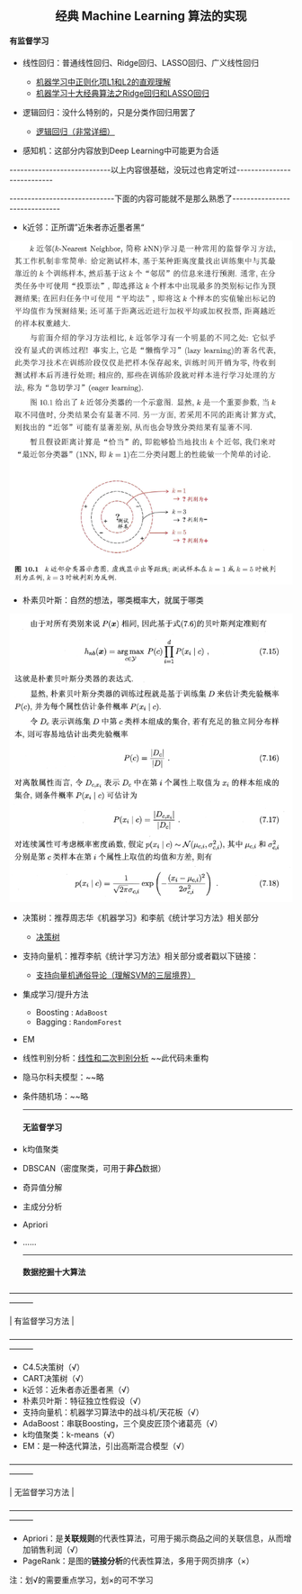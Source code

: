 <h2 align = "center">经典 Machine Learning 算法的实现</h2>

#### 有监督学习

- 线性回归：普通线性回归、Ridge回归、LASSO回归、广义线性回归
  - [机器学习中正则化项L1和L2的直观理解](https://blog.csdn.net/jinping_shi/article/details/52433975) 
  - [机器学习十大经典算法之Ridge回归和LASSO回归](https://blog.csdn.net/weixin_43374551/article/details/83688913?ops_request_misc=%257B%2522request%255Fid%2522%253A%2522166762997116782429718497%2522%252C%2522scm%2522%253A%252220140713.130102334.pc%255Fall.%2522%257D&request_id=166762997116782429718497&biz_id=0&utm_medium=distribute.pc_search_result.none-task-blog-2~all~first_rank_ecpm_v1~hot_rank-1-83688913-null-null.142^v63^control,201^v3^control,213^v1^t3_control2&utm_term=%E5%B2%AD%E5%9B%9E%E5%BD%92)  

- 逻辑回归：没什么特别的，只是分类作回归用罢了
  - [逻辑回归（非常详细）](https://zhuanlan.zhihu.com/p/74874291) 
- 感知机：这部分内容放到Deep Learning中可能更为合适

----------------------------以上内容很基础，没玩过也肯定听过---------------------------

-----------------------------下面的内容可能就不是那么熟悉了------------------------------

- k近邻：正所谓”近朱者赤近墨者黑“

![](https://raw.githubusercontent.com/chubbylhao/ML_Algorithms/main/supervised_learning/k_nearest_neighbors/knn.png)

- 朴素贝叶斯：自然的想法，哪类概率大，就属于哪类

![](https://raw.githubusercontent.com/chubbylhao/ML_Algorithms/main/supervised_learning/naive_bayes/naivebayes.png)

- 决策树：推荐周志华《机器学习》和李航《统计学习方法》相关部分
  - [决策树](https://chubbylhao.github.io/2022/09/25/jue-ce-shu/)

- 支持向量机：推荐李航《统计学习方法》相关部分或者戳以下链接：

  - [支持向量机通俗导论（理解SVM的三层境界）]()

- 集成学习/提升方法
  - Boosting : `AdaBoost` 
  - Bagging : `RandomForest` 

- EM

- 线性判别分析：[线性和二次判别分析](https://zhuanlan.zhihu.com/p/38641216) ~~此代码未重构

- 隐马尔科夫模型：~~略

- 条件随机场：~~略

  ------

  #### 无监督学习

- k均值聚类

- DBSCAN（密度聚类，可用于**非凸**数据）

- 奇异值分解

- 主成分分析

- Apriori

- ......

  ------

  #### 数据挖掘十大算法

———————————————————————————————————————

|                            					  	     有监督学习方法      						                             |

———————————————————————————————————————

- C4.5决策树（√）
- CART决策树（√）
- k近邻：近朱者赤近墨者黑（√）
- 朴素贝叶斯：特征独立性假设（√）
- 支持向量机：机器学习算法中的战斗机/天花板（√）
- AdaBoost：串联Boosting，三个臭皮匠顶个诸葛亮（√）
- k均值聚类：k-means（√）
- EM：是一种迭代算法，引出高斯混合模型（√）

———————————————————————————————————————

|                            					  	     无监督学习方法      						                             |

———————————————————————————————————————

- Apriori：是**关联规则**的代表性算法，可用于揭示商品之间的关联信息，从而增加销售利润（√）
- PageRank：是图的**链接分析**的代表性算法，多用于网页排序（×）

注：划√的需要重点学习，划×的可不学习


